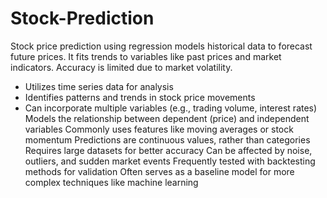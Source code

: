 # Stock-Prediction
 Stock price prediction using regression models historical data to forecast future prices. It fits trends to variables like past prices and market indicators. Accuracy is limited due to market volatility.

- Utilizes time series data for analysis
- Identifies patterns and trends in stock price movements
- Can incorporate multiple variables (e.g., trading volume, interest rates)
Models the relationship between dependent (price) and independent variables
Commonly uses features like moving averages or stock momentum
Predictions are continuous values, rather than categories
Requires large datasets for better accuracy
Can be affected by noise, outliers, and sudden market events
Frequently tested with backtesting methods for validation
Often serves as a baseline model for more complex techniques like machine learning

